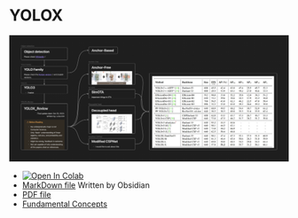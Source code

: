 # YOLOX

![Wholeimage](https://github.com/ICHBINLUCASKIM/ComputerVision/blob/main/PaperReview/YOLOX/YOLOX_Preview.png?raw=true)

- [![Open In Colab](https://colab.research.google.com/assets/colab-badge.svg)](https://colab.research.google.com/drive/1x9jkxH45_KS4XeMx0fZSA6Rimt7GPqMQ?usp=sharing)
- [MarkDown file](https://github.com/ICHBINLUCASKIM/ComputerVision/blob/main/PaperReview/YOLOX/YOLOX_Review.md) Written by Obsidian
- [PDF file](https://github.com/ICHBINLUCASKIM/ComputerVision/blob/main/PaperReview/YOLOX/YOLOX_Review.pdf)
- [Fundamental Concepts](https://github.com/ICHBINLUCASKIM/ComputerVision/tree/main/PaperReview/YOLOX/Prerequisites)
